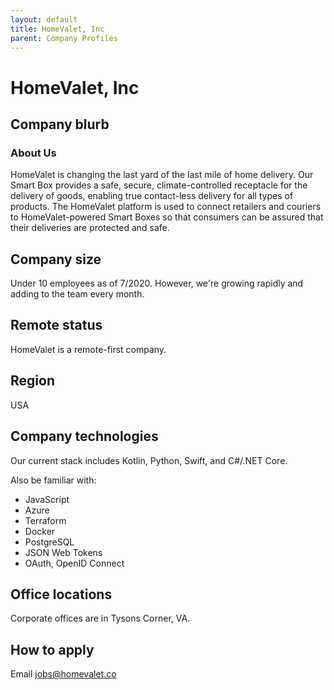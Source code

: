 ```yaml
---
layout: default
title: HomeValet, Inc
parent: Company Profiles
---
```


# HomeValet, Inc

## Company blurb

### About Us

HomeValet is changing the last yard of the last mile of home delivery. Our Smart Box provides a safe, secure, climate-controlled
receptacle for the delivery of goods, enabling true contact-less delivery for all types of products. The HomeValet platform
is used to connect retailers and couriers to HomeValet-powered Smart Boxes so that consumers can be assured
that their deliveries are protected and safe.

## Company size

Under 10 employees as of 7/2020. However, we're growing rapidly and adding to the team every month.

## Remote status

HomeValet is a remote-first company.

## Region

USA

## Company technologies

Our current stack includes Kotlin, Python, Swift, and C#/.NET Core.

Also be familiar with:

* JavaScript
* Azure
* Terraform
* Docker
* PostgreSQL
* JSON Web Tokens
* OAuth, OpenID Connect

## Office locations

Corporate offices are in Tysons Corner, VA.

## How to apply

 Email [jobs@homevalet.co](mailto:jobs@homevalet.co)
